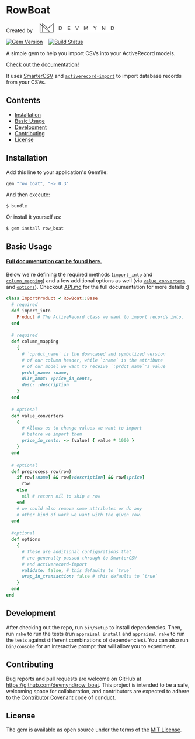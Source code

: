 # RowBoat

Created by &nbsp;&nbsp;&nbsp; [<img src="https://raw.githubusercontent.com/devmynd/row_boat/master/devmynd-logo.png" alt="DevMynd Logo" />](https://www.devmynd.com/)

[![Gem Version](https://badge.fury.io/rb/row_boat.svg)](http://badge.fury.io/rb/row_boat) &nbsp;&nbsp;&nbsp;[![Build Status](https://travis-ci.org/devmynd/row_boat.svg?branch=master)](https://travis-ci.org/devmynd/row_boat)

A simple gem to help you import CSVs into your ActiveRecord models.

[Check out the documentation!](/API.md#rowboat-api)

It uses [SmarterCSV](https://github.com/tilo/smarter_csv) and [`activerecord-import`](https://github.com/zdennis/activerecord-import) to import database records from your CSVs.

## Contents

- [Installation](#installation)
- [Basic Usage](#basic-usage)
- [Development](#development)
- [Contributing](#contributing)
- [License](#license)

## Installation

Add this line to your application's Gemfile:

```ruby
gem "row_boat", "~> 0.3"
```

And then execute:

    $ bundle

Or install it yourself as:

    $ gem install row_boat

## Basic Usage

#### [Full documentation can be found here.](/API.md#rowboat-api)

Below we're defining the required methods ([`import_into`](/API.md#import_into) and [`column_mapping`](/API.md#column_mapping)) and a few additional options as well (via [`value_converters`](/API.md#value_converters) and [`options`](/API.md#options)). Checkout [API.md](/API.md#rowboat-api) for the full documentation for more details :)

```ruby
class ImportProduct < RowBoat::Base
  # required
  def import_into
    Product # The ActiveRecord class we want to import records into.
  end

  # required
  def column_mapping
    {
      # `:prdct_name` is the downcased and symbolized version
      # of our column header, while `:name` is the attribute
      # of our model we want to receive `:prdct_name`'s value
      prdct_name: :name,
      dllr_amnt: :price_in_cents,
      desc: :description
    }
  end

  # optional
  def value_converters
    {
      # Allows us to change values we want to import
      # before we import them
      price_in_cents: -> (value) { value * 1000 }
    }
  end

  # optional
  def preprocess_row(row)
    if row[:name] && row[:description] && row[:price]
      row
    else
      nil # return nil to skip a row
    end
    # we could also remove some attributes or do any
    # other kind of work we want with the given row.
  end

  #optional
  def options
    {
      # These are additional configurations that
      # are generally passed through to SmarterCSV
      # and activerecord-import
      validate: false, # this defaults to `true`
      wrap_in_transaction: false # this defaults to `true`
    }
  end
end
```

## Development

After checking out the repo, run `bin/setup` to install dependencies. Then, run `rake` to run the tests (run `appraisal install` and `appraisal rake` to run the tests against different combinations of dependencies). You can also run `bin/console` for an interactive prompt that will allow you to experiment.

## Contributing

Bug reports and pull requests are welcome on GitHub at https://github.com/devmynd/row_boat. This project is intended to be a safe, welcoming space for collaboration, and contributors are expected to adhere to the [Contributor Covenant](http://contributor-covenant.org) code of conduct.

## License

The gem is available as open source under the terms of the [MIT License](http://opensource.org/licenses/MIT).

